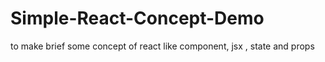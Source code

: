 # Simple-React-Concept-Demo
to make brief some concept of react like component, jsx , state and props
